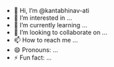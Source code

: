 - 👋 Hi, I’m @kantabhinav-ati
- 👀 I’m interested in ...
- 🌱 I’m currently learning ...
- 💞️ I’m looking to collaborate on ...
- 📫 How to reach me ...
- 😄 Pronouns: ...
- ⚡ Fun fact: ...

<!---
kantabhinav-ati/kantabhinav-ati is a ✨ special ✨ repository because its `README.md` (this file) appears on your GitHub profile.
You can click the Preview link to take a look at your changes.
--->
